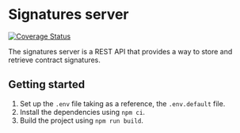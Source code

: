 # Signatures server

[![Coverage Status](https://coveralls.io/repos/github/decentraland/signatures-server/badge.svg?branch=main)](https://coveralls.io/github/decentraland/signatures-server?branch=main)

The signatures server is a REST API that provides a way to store and retrieve contract signatures.

## Getting started

1. Set up the `.env` file taking as a reference, the `.env.default` file.
2. Install the dependencies using `npm ci`.
3. Build the project using `npm run build`.
